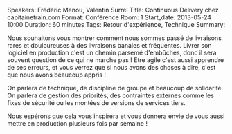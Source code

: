 Speakers: Frédéric Menou, Valentin Surrel
Title: Continuous Delivery chez capitainetrain.com
Format: Conférence
Room: 1
Start_date: 2013-05-24 10:00
Duration: 60 minutes
Tags: Retour d'expérience, Technique
Summary:

Nous souhaitons vous montrer comment nous sommes passé de livraisons rares et douloureuses à des livraisons banales et fréquentes.
Livrer son logiciel en production c'est un chemin parsemé d'embûches, donc il sera souvent question de ce qui ne marche pas !
Etre agile c'est aussi apprendre de ses erreurs, et vous verrez que si nous avons des choses à dire, c'est que nous avons beaucoup appris !

On parlera de technique, de discipline de groupe et beaucoup de solidarité.
On parlera de gestion des priorités, des contraintes externes comme les fixes de sécurité ou les montées de versions de services tiers.

Nous espérons que cela vous inspirera et vous donnera envie de vous aussi mettre en production plusieurs fois par semaine !
